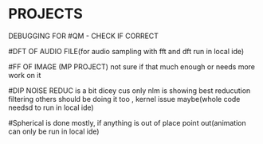 # PROJECTS

DEBUGGING FOR
#QM - CHECK IF CORRECT

#DFT OF AUDIO FILE(for audio sampling with fft and dft run in local ide)

#FF OF IMAGE (MP PROJECT) not sure if that much enough or needs more work on it

#DIP NOISE REDUC is a bit dicey cus only nlm is showing best reducution filtering others should be doing it too , kernel issue maybe(whole code needsd to run in local ide)

#Spherical is done mostly, if anything is out of place point out(animation can only be run in local ide)

